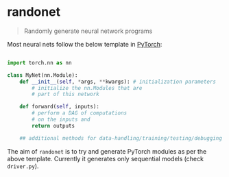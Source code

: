 # randonet

> Randomly generate neural network programs

Most neural nets follow the below template in [PyTorch](https://pytorch.org):


```python

import torch.nn as nn

class MyNet(nn.Module):
	def __init__(self, *args, **kwargs): # initialization parameters
		# initialize the nn.Modules that are 
		# part of this network

	def forward(self, inputs):
		# perform a DAG of computations
		# on the inputs and
		return outputs

	## additional methods for data-handling/training/testing/debugging
```

The aim of `randonet` is to try and generate PyTorch modules as per the above template.
Currently it generates only sequential models (check `driver.py`).
